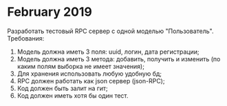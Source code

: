 # February 2019

Разработать тестовый RPC сервер с одной моделью "Пользователь".
Требования: 
1. Модель должна иметь 3 поля: uuid, логин, дата регистрации;
2. Модель должна иметь 3 метода: добавить, получить и изменить (по каким полям выборка не имеет значения);
3. Для хранения использовать любую удобную бд;
4. RPC должен работать как json сервер (json-RPC);
5. Код должен быть залит на гит;
6. Код должен иметь хотя бы один тест.
